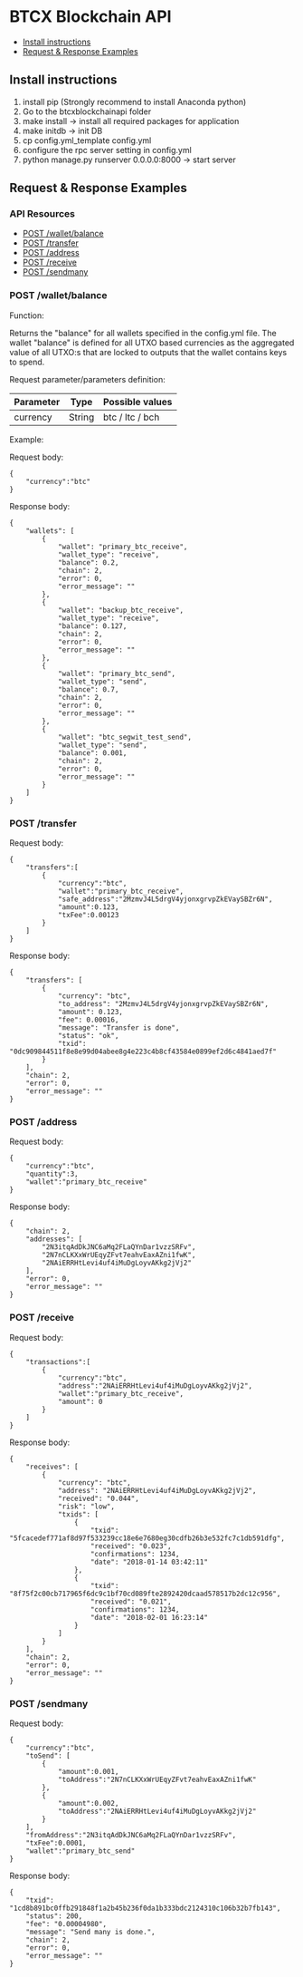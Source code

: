 # BTCX Blockchain API

* [Install instructions](#install-instructions)
* [Request & Response Examples](#request--response-examples)

## Install instructions

1. install pip (Strongly recommend to install Anaconda python)
2. Go to the btcxblockchainapi folder
3. make install -> install all required packages for application
4. make initdb  -> init DB
5. cp config.yml_template config.yml
6. configure the rpc server setting in config.yml
7. python manage.py runserver 0.0.0.0:8000  -> start server

## Request & Response Examples

### API Resources

- [POST /wallet/balance](#post-walletbalance)
- [POST /transfer](#post-transfer)
- [POST /address](#post-address)
- [POST /receive](#post-receive)
- [POST /sendmany](#post-sendmany)

### POST /wallet/balance

Function:

Returns the "balance" for all wallets specified in the config.yml file. The wallet "balance" is defined for all UTXO based currencies as the aggregated value of all UTXO:s that are locked to outputs that the wallet contains keys to spend.


Request parameter/parameters definition:

| Parameter   | Type   | Possible values |
| --------------| ------  | --------- |
| currency      | String | btc / ltc / bch |


Example:

Request body:

    {
        "currency":"btc"
    }
    
Response body:

    {
        "wallets": [
            {
                "wallet": "primary_btc_receive",
                "wallet_type": "receive",
                "balance": 0.2,
                "chain": 2,
                "error": 0,
                "error_message": ""
            },
            {
                "wallet": "backup_btc_receive",
                "wallet_type": "receive",
                "balance": 0.127,
                "chain": 2,
                "error": 0,
                "error_message": ""
            },
            {
                "wallet": "primary_btc_send",
                "wallet_type": "send",
                "balance": 0.7,
                "chain": 2,
                "error": 0,
                "error_message": ""
            },
            {
                "wallet": "btc_segwit_test_send",
                "wallet_type": "send",
                "balance": 0.001,
                "chain": 2,
                "error": 0,
                "error_message": ""
            }
        ]
    }

### POST /transfer

Request body:

    {
        "transfers":[
            {
                "currency":"btc",
                "wallet":"primary_btc_receive",
                "safe_address":"2MzmvJ4L5drgV4yjonxgrvpZkEVaySBZr6N",
                "amount":0.123,
                "txFee":0.00123
            }
        ]
    }

Response body:

    {
        "transfers": [
            {
                "currency": "btc",
                "to_address": "2MzmvJ4L5drgV4yjonxgrvpZkEVaySBZr6N",
                "amount": 0.123,
                "fee": 0.00016,
                "message": "Transfer is done",
                "status": "ok",
                "txid": "0dc909844511f8e8e99d04abee8g4e223c4b8cf43584e0899ef2d6c4841aed7f"
            }
        ],
        "chain": 2,
        "error": 0,
        "error_message": ""
    }

### POST /address

Request body:

    {
        "currency":"btc",
        "quantity":3,
        "wallet":"primary_btc_receive"
    }
    
Response body:

    {
        "chain": 2,
        "addresses": [
            "2N3itqAdDkJNC6aMq2FLaQYnDar1vzzSRFv",
            "2N7nCLKXxWrUEqyZFvt7eahvEaxAZni1fwK",
            "2NAiERRHtLevi4uf4iMuDgLoyvAKkg2jVj2"
        ],
        "error": 0,
        "error_message": ""
    }

### POST /receive

Request body:

    {
        "transactions":[
            {
                "currency":"btc",
                "address":"2NAiERRHtLevi4uf4iMuDgLoyvAKkg2jVj2",
                "wallet":"primary_btc_receive",
                "amount": 0
            }
        ]
    }

Response body:

    {
        "receives": [
            {
                "currency": "btc",
                "address": "2NAiERRHtLevi4uf4iMuDgLoyvAKkg2jVj2",
                "received": "0.044",
                "risk": "low",
                "txids": [
                    {
                        "txid": "5fcacedef771af8d97f533239cc18e6e7680eg30cdfb26b3e532fc7c1db591dfg",
                        "received": "0.023",
                        "confirmations": 1234,
                        "date": "2018-01-14 03:42:11"
                    },
                    {
                        "txid": "8f75f2c00cb717965f6dc9c1bf70cd089fte2892420dcaad578517b2dc12c956",
                        "received": "0.021",
                        "confirmations": 1234,
                        "date": "2018-02-01 16:23:14"
                    }
                ]
            }
        ],
        "chain": 2,
        "error": 0,
        "error_message": ""
    }

### POST /sendmany

Request body:

    {
        "currency":"btc",
        "toSend": [
            {
                "amount":0.001,
                "toAddress":"2N7nCLKXxWrUEqyZFvt7eahvEaxAZni1fwK"
            },
            {
                "amount":0.002,
                "toAddress":"2NAiERRHtLevi4uf4iMuDgLoyvAKkg2jVj2"
            }
        ],
        "fromAddress":"2N3itqAdDkJNC6aMq2FLaQYnDar1vzzSRFv",
        "txFee":0.0001,
        "wallet":"primary_btc_send"
    }

Response body:

    {
        "txid": "1cd8b891bc0ffb291848f1a2b45b236f0da1b333bdc2124310c106b32b7fb143",
        "status": 200,
        "fee": "0.00004980",
        "message": "Send many is done.",
        "chain": 2,
        "error": 0,
        "error_message": ""
    }
